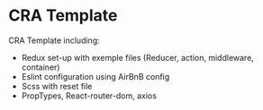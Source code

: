 # CRA Template

CRA Template including:
- Redux set-up with exemple files (Reducer, action, middleware, container)
- Eslint configuration using AirBnB config
- Scss with reset file
- PropTypes, React-router-dom, axios